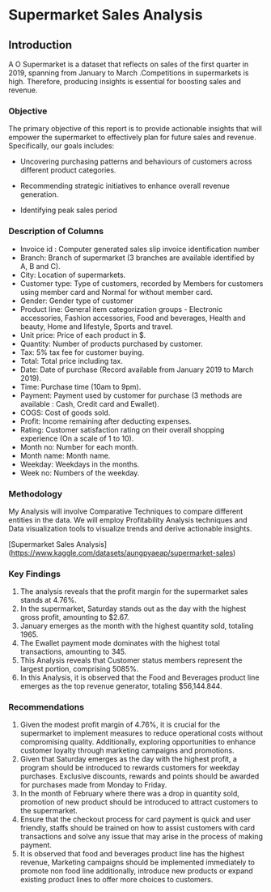 # Supermarket Sales Analysis
## Introduction
A O Supermarket is a dataset that reflects on sales of the first quarter in 2019, spanning from January to March .Competitions in supermarkets is high. Therefore, producing insights is essential for boosting sales and revenue.

### Objective
The primary objective of this report is to provide actionable insights that will empower the supermarket to effectively plan for future sales and revenue. Specifically, our goals includes:

- Uncovering purchasing patterns and behaviours of customers across different product categories.

- Recommending strategic initiatives to enhance overall revenue generation.

- Identifying peak sales period

### Description of Columns
- 	Invoice id : Computer generated sales slip invoice identification number
- Branch: Branch of supermarket (3 branches are available identified by A, B and C).
- City: Location of supermarkets.
- Customer type: Type of customers, recorded by Members for customers using member card and Normal for without member card.
- Gender: Gender type of customer
- Product line: General item categorization groups - Electronic accessories, Fashion accessories, Food and beverages, Health and beauty, Home and lifestyle, Sports and travel.
- Unit price: Price of each product in $.
- Quantity: Number of products purchased by customer.
- Tax: 5% tax fee for customer buying.
- Total: Total price including tax.
- Date: Date of purchase (Record available from January 2019 to March 2019).
- Time: Purchase time (10am to 9pm).
- Payment: Payment used by customer for purchase (3 methods are available : Cash, Credit card and Ewallet).
- COGS: Cost of goods sold.
- Profit: Income remaining after deducting expenses.
- Rating: Customer satisfaction rating on their overall shopping experience (On a scale of 1 to 10).
- Month no: Number for each month.
- Month name: Month name.
- Weekday: Weekdays in the months.
- Week no: Numbers of the weekday.

### Methodology
My Analysis will involve Comparative Techniques to compare different entities in the data. We will employ
Profitability Analysis techniques and Data visualization tools to visualize trends and derive actionable insights.


[Supermarket Sales Analysis] (https://www.kaggle.com/datasets/aungpyaeap/supermarket-sales)


### Key Findings 
1.	The analysis reveals that the profit margin for the supermarket sales stands at 4.76%.
2.	In the supermarket, Saturday stands out as the day with the highest gross profit, amounting to $2.67.
3.	January emerges as the month with the highest quantity sold, totaling 1965.
4.	The Ewallet payment mode dominates with the highest total transactions, amounting to 345.
5.	This Analysis reveals that Customer status members represent the largest portion, comprising 5085%.
6.	In this Analysis, it is observed that the Food and Beverages product line emerges as the top revenue generator, totaling $56,144.844.

### Recommendations
1.	Given the modest profit margin of 4.76%, it is crucial for the supermarket to implement measures to reduce operational costs without compromising quality. Additionally, exploring opportunities to enhance customer loyalty through marketing campaigns and promotions.
2.	Given that Saturday emerges as the day with the highest profit, a program should be introduced to rewards customers for weekday purchases. Exclusive discounts, rewards and points should be awarded for purchases made from Monday to Friday.
3.	In the month of February where there was a drop in quantity sold, promotion of new product should be introduced to attract customers to the supermarket.
4.	Ensure that the checkout process for card payment is quick and user friendly, staffs should be trained on how to assist customers with card transactions and solve any issue that may arise in the process of making payment.
5.	It is observed that food and beverages product line has the highest revenue, Marketing campaigns should be implemented immediately to promote non food line additionally, introduce new products or expand existing product lines to offer more choices to customers.
